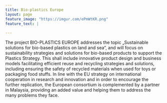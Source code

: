 ```yaml
---
title: Bio-plastics Europe
layout: page
feature_image: "https://imgur.com/ePmWtKR.png"
feature_text: |
  
---
```


The project BIO-PLASTICS EUROPE addresses the topic „Sustainable solutions for bio-based plastics on land and sea“, and will focus on sustainability strategies and solutions for bio-based products to support the Plastics Strategy. This shall include innovative product design and business models facilitating efficient reuse and recycling strategies and solutions, including ensuring the safety of recycled materials when used for toys or packaging food stuffs. In line with the EU strategy on international cooperation in research and innovation and in order to encourage the further replication, the European consortium is complemented by a partner in Malaysia, providing an added value and helping them to address the many problems they face.
